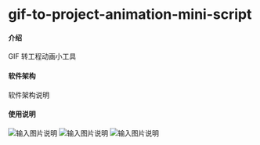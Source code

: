 # gif-to-project-animation-mini-script

#### 介绍

GIF 转工程动画小工具

#### 软件架构

软件架构说明

#### 使用说明

![输入图片说明]("./%E5%B1%8F%E5%B9%95%E6%88%AA%E5%9B%BE%202023-11-16%20153315(1).png")
![输入图片说明]("./%E5%B1%8F%E5%B9%95%E6%88%AA%E5%9B%BE%202023-11-16%20153456.png")
![输入图片说明]("./%E5%B1%8F%E5%B9%95%E6%88%AA%E5%9B%BE%202023-11-29%20192116.png")

